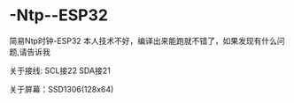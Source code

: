 # -Ntp--ESP32
简易Ntp时钟-ESP32
本人技术不好，编译出来能跑就不错了，如果发现有什么问题,请告诉我

关于接线:
SCL接22
SDA接21

关于屏幕：SSD1306(128x64)
